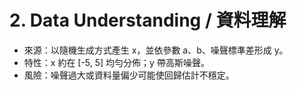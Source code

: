 # 2. Data Understanding / 資料理解

- 來源：以隨機生成方式產生 x，並依參數 a、b、噪聲標準差形成 y。
- 特性：x 約在 [-5, 5] 均勻分佈；y 帶高斯噪聲。
- 風險：噪聲過大或資料量偏少可能使回歸估計不穩定。
